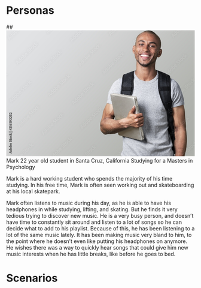 # Personas

##![A picture of Mark](/personas/Mark.jpeg)
Mark
22 year old student in Santa Cruz, California
Studying for a Masters in Psychology

Mark is a hard working student who spends the majority of his time studying. In his free time, Mark is often seen working out and skateboarding at his local skatepark.

Mark often listens to music during his day, as he is able to have his headphones in while studying, lifting, and skating. But he finds it very tedious trying to discover new music. He is a very busy person, and doesn’t have time to constantly sit around and listen to a lot of songs so he can  decide what to add to his playlist. Because of this, he has been listening to a lot of the same music lately. It has been making music very bland to him, to the point where he doesn’t even like putting his headphones on anymore. He wishes there was a way to quickly hear songs that could give him new music interests when he has little breaks, like before he goes to bed.



# Scenarios
